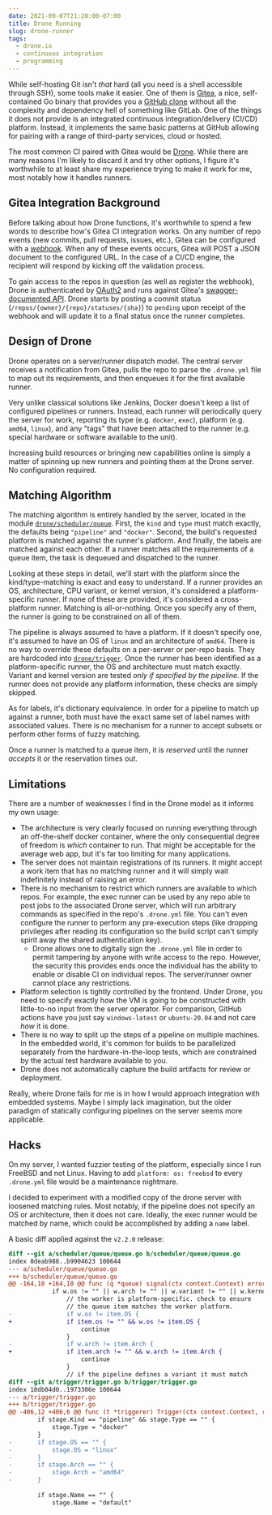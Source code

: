 ```yaml
---
date: 2021-09-07T21:20:00-07:00
title: Drone Running
slug: drone-runner
tags:
  - drone.io
  - continuous integration
  - programming
---
```


While self-hosting Git isn't *that* hard (all you need is a shell accessible through SSH), some tools make it easier.
One of them is [Gitea](https://gitea.io/), a nice, self-contained Go binary that provides you a [GitHub clone](https://docs.gitea.io/en-us/comparison/) without all the complexity and dependency hell of something like GitLab.
One of the things it does not provide is an integrated continuous integration/delivery (CI/CD) platform.
Instead, it implements the same basic patterns at GitHub allowing for pairing with a range of third-party services, cloud or hosted.

The most common CI paired with Gitea would be [Drone](https://www.drone.io/).
While there are many reasons I'm likely to discard it and try other options, I figure it's worthwhile to at least share my experience trying to make it work for me, most notably how it handles runners.

## Gitea Integration Background

Before talking about how Drone functions, it's worthwhile to spend a few words to describe how's Gitea CI integration works.
On any number of repo events (new commits, pull requests, issues, etc.), Gitea can be configured with a [*webhook*](https://docs.gitea.io/en-us/webhooks/).
When any of these events occurs, Gitea will POST a JSON document to the configured URL.
In the case of a CI/CD engine, the recipient will respond by kicking off the validation process.

To gain access to the repos in question (as well as register the webhook), Drone is authenticated by [OAuth2](https://docs.gitea.io/en-us/oauth2-provider/) and runs against Gitea's [swagger-documented API](https://try.gitea.io/api/swagger).
Drone starts by posting a commit status (`/repos/{owner}/{repo}/statuses/{sha}`) to `pending` upon receipt of the webhook and will update it to a final status once the runner completes.

## Design of Drone

Drone operates on a server/runner dispatch model.
The central server receives a notification from Gitea, pulls the repo to parse the `.drone.yml` file to map out its requirements, and then enqueues it for the first available runner.

Very unlike classical solutions like Jenkins, Docker doesn't keep a list of configured pipelines or runners.
Instead, each runner will periodically query the server for work, reporting its type (e.g. `docker`, `exec`), platform (e.g. `amd64`, `linux`), and any "tags" that have been attached to the runner (e.g. special hardware or software available to the unit).

Increasing build resources or bringing new capabilities online is simply a matter of spinning up new runners and pointing them at the Drone server.
No configuration required.

## Matching Algorithm

The matching algorithm is entirely handled by the server, located in the module [`drone/scheduler/queue`](https://github.com/drone/drone/blob/v2.2.0/scheduler/queue/queue.go#L160).
First, the `kind` and `type` must match exactly, the defaults being `"pipeline"` and `"docker"`.
Second, the build's requested platform is matched against the runner's platform.
And finally, the labels are matched against each other.
If a runner matches all the requirements of a queue item, the task is dequeued and dispatched to the runner.

Looking at these steps in detail, we'll start with the platform since the kind/type-matching is exact and easy to understand.
If a runner provides an OS, architecture, CPU variant, or kernel version, it's considered a platform-specific runner.
If none of these are provided, it's considered a cross-platform runner.
Matching is all-or-nothing.
Once you specify any of them, the runner is going to be constrained on all of them.

The pipeline is always assumed to have a platform.
If it doesn't specify one, it's assumed to have an OS of `linux` and an architecture of `amd64`.
There is no way to override these defaults on a per-server or per-repo basis.
They are hardcoded into [`drone/trigger`](https://github.com/drone/drone/blob/v2.2.0/trigger/trigger.go#L406).
Once the runner has been identified as a platform-specific runner, the OS and architecture must match exactly.
Variant and kernel version are tested *only if specified by the pipeline*.
If the runner does not provide any platform information, these checks are simply skipped.

As for labels, it's dictionary equivalence.
In order for a pipeline to match up against a runner, both must have the exact same set of label names with associated values.
There is no mechanism for a runner to accept subsets or perform other forms of fuzzy matching.

Once a runner is matched to a queue item, it is *reserved* until the runner *accepts* it or the reservation times out.

## Limitations

There are a number of weaknesses I find in the Drone model as it informs my own usage:

- The architecture is very clearly focused on running everything through an off-the-shelf docker container, where the only consequential degree of freedom is *which* container to run.
  That might be acceptable for the average web app, but it's far too limiting for many applications.
- The server does not maintain registrations of its runners.
  It might accept a work item that has no matching runner and it will simply wait indefinitely instead of raising an error.
- There is no mechanism to restrict which runners are available to which repos.
  For example, the exec runner can be used by any repo able to post jobs to the associated Drone server, which will run arbitrary commands as specified in the repo's `.drone.yml` file.
  You can't even configure the runner to perform any pre-execution steps (like dropping privileges after reading its configuration so the build script can't simply spirit away the shared authentication key).
  - Drone allows one to digitally sign the `.drone.yml` file in order to permit tampering by anyone with write access to the repo.
    However, the security this provides ends once the individual has the ability to enable or disable CI on individual repos.
    The server/runner owner cannot place any restrictions.
- Platform selection is tightly controlled by the frontend.
  Under Drone, you need to specify exactly how the VM is going to be constructed with little-to-no input from the server operator.
  For comparison, GitHub actions have you just say `windows-latest` or `ubuntu-20.04` and not care *how* it is done.
- There is no way to split up the steps of a pipeline on multiple machines.
  In the embedded world, it's common for builds to be parallelized separately from the hardware-in-the-loop tests, which are constrained by the actual test hardware available to you.
- Drone does not automatically capture the build artifacts for review or deployment.

Really, where Drone fails for me is in how I would approach integration with embedded systems.
Maybe I simply lack imagination, but the older paradigm of statically configuring pipelines on the server seems more applicable.

## Hacks

On my server, I wanted fuzzier testing of the platform, especially since I run FreeBSD and not Linux.
Having to add `platform: os: freebsd` to every `.drone.yml` file would be a maintenance nightmare.

I decided to experiment with a modified copy of the drone server with loosened matching rules.
Most notably, if the pipeline does not specify an OS or architecture, then it does not care.
Ideally, the exec runner would be matched by name, which could be accomplished by adding a `name` label.

A basic diff applied against the `v2.2.0` release:

```diff
diff --git a/scheduler/queue/queue.go b/scheduler/queue/queue.go
index 8deab988..b9904623 100644
--- a/scheduler/queue/queue.go
+++ b/scheduler/queue/queue.go
@@ -164,10 +164,10 @@ func (q *queue) signal(ctx context.Context) error {
 			if w.os != "" || w.arch != "" || w.variant != "" || w.kernel != "" {
 				// the worker is platform-specific. check to ensure
 				// the queue item matches the worker platform.
-				if w.os != item.OS {
+				if item.os != "" && w.os != item.OS {
 					continue
 				}
-				if w.arch != item.Arch {
+				if item.arch != "" && w.arch != item.Arch {
 					continue
 				}
 				// if the pipeline defines a variant it must match
diff --git a/trigger/trigger.go b/trigger/trigger.go
index 18db04d0..1973306e 100644
--- a/trigger/trigger.go
+++ b/trigger/trigger.go
@@ -406,12 +406,6 @@ func (t *triggerer) Trigger(ctx context.Context, repo *core.Repository, base *co
 		if stage.Kind == "pipeline" && stage.Type == "" {
 			stage.Type = "docker"
 		}
-		if stage.OS == "" {
-			stage.OS = "linux"
-		}
-		if stage.Arch == "" {
-			stage.Arch = "amd64"
-		}
 
 		if stage.Name == "" {
 			stage.Name = "default"
```
